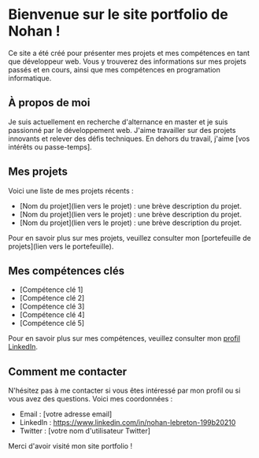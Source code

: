 # Bienvenue sur le site portfolio de Nohan !

Ce site a été créé pour présenter mes projets et mes compétences en tant que développeur web. Vous y trouverez des informations sur mes projets passés et en cours, ainsi que mes compétences en programation informatique. 

## À propos de moi

Je suis actuellement en recherche d'alternance en master et je suis passionné par le développement web. J'aime travailler sur des projets innovants et relever des défis techniques. En dehors du travail, j'aime [vos intérêts ou passe-temps].

## Mes projets

Voici une liste de mes projets récents :

- [Nom du projet](lien vers le projet) : une brève description du projet.
- [Nom du projet](lien vers le projet) : une brève description du projet.
- [Nom du projet](lien vers le projet) : une brève description du projet.

Pour en savoir plus sur mes projets, veuillez consulter mon [portefeuille de projets](lien vers le portefeuille).

## Mes compétences clés

- [Compétence clé 1]
- [Compétence clé 2]
- [Compétence clé 3]
- [Compétence clé 4]
- [Compétence clé 5]

Pour en savoir plus sur mes compétences, veuillez consulter mon [profil LinkedIn](https://www.linkedin.com/in/nohan-lebreton-199b20210).

## Comment me contacter

N'hésitez pas à me contacter si vous êtes intéressé par mon profil ou si vous avez des questions. Voici mes coordonnées :

- Email : [votre adresse email]
- LinkedIn : https://www.linkedin.com/in/nohan-lebreton-199b20210
- Twitter : [votre nom d'utilisateur Twitter]

Merci d'avoir visité mon site portfolio !
